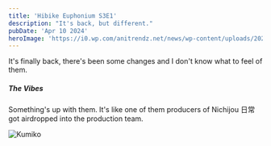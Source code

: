 ```yaml
---
title: 'Hibike Euphonium S3E1'
description: "It's back, but different."
pubDate: 'Apr 10 2024'
heroImage: 'https://i0.wp.com/anitrendz.net/news/wp-content/uploads/2023/11/soundeuphoniumseason3_novemberkeyvisual.jpg?w=800&ssl=1'
---
```


It's finally back, there's been some changes and I don't know what to feel of them.

##### **The Vibes**
Something's up with them. It's like one of them producers of Nichijou 日常 got airdropped into the production team.

![Kumiko](https://static.wikia.nocookie.net/hibike-euphonium/images/6/68/Kumiko_Oumae.jpg)